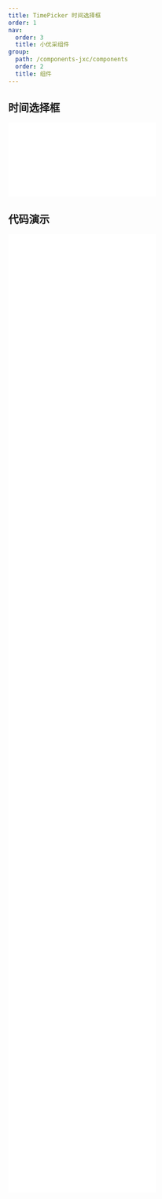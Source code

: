 ```yaml
---
title: TimePicker 时间选择框
order: 1
nav:
  order: 3
  title: 小优采组件
group:
  path: /components-jxc/components
  order: 2
  title: 组件
---
```


## 时间选择框

<div>
<embed src="@docs-common/time-picker/index.md"></embed>
</div>
        
## 代码演示

<Row gutter=8>

  <Col span=12>
    
  <div class="code-box"><embed src="@abiz-rc-jxc/time-picker/demo/basic-time-picker-jxc.md"></embed></div>
          
  <div class="code-box"><embed src="@abiz-rc-jxc/time-picker/demo/size-time-picker-jxc.md"></embed></div>
          
  <div class="code-box"><embed src="@abiz-rc-jxc/time-picker/demo/hide-column-time-picker-jxc.md"></embed></div>
          
  <div class="code-box"><embed src="@abiz-rc-jxc/time-picker/demo/addon-time-picker-jxc.md"></embed></div>
          
  <div class="code-box"><embed src="@abiz-rc-jxc/time-picker/demo/colored-popup-time-picker-jxc.md"></embed></div>
          
  <div class="code-box"><embed src="@abiz-rc-jxc/time-picker/demo/bordered-time-picker-jxc.md"></embed></div>
          
  </Col>
          
  <Col span=12>
    
  <div class="code-box"><embed src="@abiz-rc-jxc/time-picker/demo/value-time-picker-jxc.md"></embed></div>
          
  <div class="code-box"><embed src="@abiz-rc-jxc/time-picker/demo/disabled-time-picker-jxc.md"></embed></div>
          
  <div class="code-box"><embed src="@abiz-rc-jxc/time-picker/demo/interval-options-time-picker-jxc.md"></embed></div>
          
  <div class="code-box"><embed src="@abiz-rc-jxc/time-picker/demo/12hours-time-picker-jxc.md"></embed></div>
          
  <div class="code-box"><embed src="@abiz-rc-jxc/time-picker/demo/range-picker-time-picker-jxc.md"></embed></div>
          
  <div class="code-box"><embed src="@abiz-rc-jxc/time-picker/demo/suffix-time-picker-jxc.md"></embed></div>
          
  </Col>
          
</Row>
        
<div><embed src="@docs-common/time-picker/index-api.md"></embed><div>
        